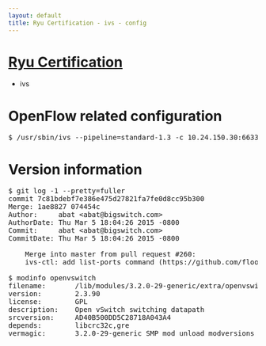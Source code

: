 ```yaml
---
layout: default
title: Ryu Certification - ivs - config
---
```

# [Ryu Certification](http://osrg.github.io/ryu/certification.html)
* ivs

# OpenFlow related configuration
<pre>
$ /usr/sbin/ivs --pipeline=standard-1.3 -c 10.24.150.30:6633 --dpid 0000000000000001 -i eth21 -i eth22 -i eth23
</pre>

# Version information
<pre>
$ git log -1 --pretty=fuller
commit 7c81bdebf7e386e475d27821fa7fe0d8cc95b300
Merge: 1ae8827 074454c
Author:     abat &lt;abat@bigswitch.com&gt;
AuthorDate: Thu Mar 5 18:04:26 2015 -0800
Commit:     abat &lt;abat@bigswitch.com&gt;
CommitDate: Thu Mar 5 18:04:26 2015 -0800

    Merge into master from pull request #260:
    ivs-ctl: add list-ports command (https://github.com/floodlight/ivs/pull/260)

$ modinfo openvswitch
filename:       /lib/modules/3.2.0-29-generic/extra/openvswitch.ko
version:        2.3.90
license:        GPL
description:    Open vSwitch switching datapath
srcversion:     AD40B500DD5C28718A043A4
depends:        libcrc32c,gre
vermagic:       3.2.0-29-generic SMP mod_unload modversions 
</pre>
